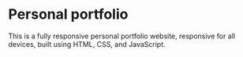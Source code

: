 # Personal portfolio

This is a fully responsive personal portfolio website, responsive for all devices, built using HTML, CSS, and JavaScript.
